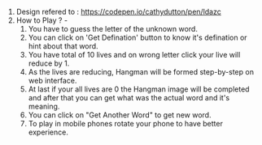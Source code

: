 1. Design refered to : https://codepen.io/cathydutton/pen/ldazc
2. How to Play ? -
   1.  You have to guess the letter of the unknown word.
   2.  You can click on 'Get Defination' button to know it's defination or hint about that word.
   3.  You have total of 10 lives and on wrong letter click your live will reduce by 1.
   4.  As the lives are reducing, Hangman will be formed step-by-step on web interface.
   5.  At last if your all lives are 0 the Hangman image will be completed and after that you can get what was the actual word and it's meaning.
   6.  You can click on "Get Another Word" to get new word.
   7. To play in mobile phones rotate your phone to have better experience.